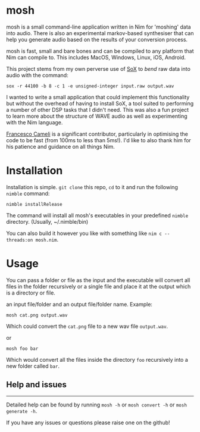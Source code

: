 # mosh

mosh is a small command-line application written in Nim for 'moshing' data into audio. There is also an experimental markov-based synthesiser that can help you generate audio based on the results of your conversion process.


mosh is fast, small and bare bones and can be compiled to any platform that Nim can compile to. This includes MacOS, Windows, Linux, iOS, Android.


This project stems from my own perverse use of [SoX](http://sox.sourceforge.net) to _bend_ raw data into audio with the command:

`sox -r 44100 -b 8 -c 1 -e unsigned-integer input.raw output.wav`


I wanted to write a small application that could implement this functionality but without the overhead of having to install SoX, a tool suited to performing a number of other DSP tasks that I didn't need. This was also a fun project to learn more about the structure of WAVE audio as well as experimenting with the Nim language.


[Francesco Cameli](github.com/vitreo12) is a significant contributor, particularly in optimising the code to be fast (from 100ms to less than 5ms!). I'd like to also thank him for his patience and guidance on all things Nim.


# Installation

Installation is simple. `git clone` this repo, `cd` to it and run the following `nimble` command:

`nimble installRelease`

The command will install all mosh's executables in your predefined `nimble` directory. (Usually, ~/.nimble/bin)

You can also build it however you like with something like `nim c --threads:on mosh.nim`.

# Usage

You can pass a folder or file as the input and the executable will convert all files in the folder recursively or a single file and place it at the output which is a directory or file.


 an input file/folder and an output file/folder name. Example:

`mosh cat.png output.wav`

Which could convert the `cat.png` file to a new wav file `output.wav`.

or

`mosh foo bar`

Which would convert all the files inside the directory `foo` recursively into a new folder called `bar`.

## Help and issues
---


Detailed help can be found by running `mosh -h` or `mosh convert -h` or `mosh generate -h`.

If you have any issues or questions please raise one on the github!
